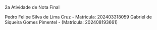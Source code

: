 2a Atividade de Nota Final

Pedro Felipe Silva de Lima Cruz - Matrícula: 202403318059 
Gabriel de Siqueira Gomes Pimentel - (Matrícula: 202408193661)